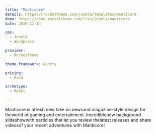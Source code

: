 ```yaml
---
title: "Manticore"
details: https://rockettheme.com/joomla/templates/manticore
demo: https://demo.rockettheme.com/live/joomla/manticore
date: 2019-11-14

cms: 
  - Joomla
  - Wordpress

provider: 
  - RocketTheme

theme_framework: Gantry

pricing:
  - Paid

archetype:
  - Rebel

---
```


Manticore is afresh new take on newsand magazine-style design for theworld of gaming and entertainment. Incrediblenew background slideshowwith particles that let you review thelatest releases and share videosof your recent adventures with Manticore!